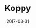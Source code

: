 ---
layout: site
title: "Koppy"
date: 2017-03-31
categories: [community]
version: 2.4.10
major: 2
minor: 4
patch: 10
slug: koppy
link: https://www.koppy.io
permalink: /sites/:slug
---